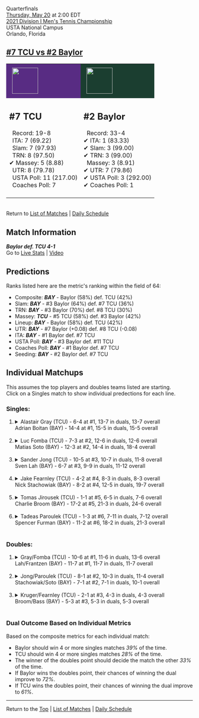 Quarterfinals[](#top)<a name="top"></a>  
[Thursday, May 20](../../schedule/05-20.md) at 2:00 EDT  
[2021 Division I Men's Tennis Championship](../index.md)  
USTA National Campus  
Orlando, Florida  
## [#7 TCU vs #2 Baylor](https://www.ncaa.com/game/5833429)  

<table><tr style="background-color: #d9d9d9 !important"><td style="background-color: #582C83 !important"><img src="https://www.ncaa.com/sites/default/files/images/logos/schools/t/tcu.70.png" width="70" height="70" style="padding: 8px;" /></td><td style="background-color: #1B3E30 !important"><img src="https://www.ncaa.com/sites/default/files/images/logos/schools/b/baylor.70.png" width="70" height="70" style="padding: 8px;" /></td></tr><tr>
<td>  

<h2>#7 TCU</h2>  
&nbsp; Record: 19-8<br>  
&nbsp; ITA: 7 (69.22)<br>  
&nbsp; Slam: 7 (97.93)<br>  
&nbsp; TRN: 8 (97.50)<br>  
&#10004; Massey: 5 (8.88)<br>  
&nbsp; UTR: 8 (79.78)<br>  
&nbsp; USTA Poll: 11 (217.00)<br>  
&nbsp; Coaches Poll: 7<br>  
<br>  

</td>
<td>  

<h2>#2 Baylor</h2>  
&nbsp; Record: 33-4<br>  
&#10004; ITA: 1 (83.33)<br>  
&#10004; Slam: 3 (99.00)<br>  
&#10004; TRN: 3 (99.00)<br>  
&nbsp; Massey: 3 (8.91)<br>  
&#10004; UTR: 7 (79.86)<br>  
&#10004; USTA Poll: 3 (292.00)<br>  
&#10004; Coaches Poll: 1<br>  
<br>  

</td>
</tr></table>  


<br>Return to [List of Matches](../index.md) &#124; [Daily Schedule](../../schedule/05-20.md)

## Match Information  
***Baylor def. TCU 4-1***  
Go to [Live Stats](http://scores.tennisticker.de/usa/ustanc/conf/league/sb.html?tournid=789&clubid=552-591&cn1=Baylor&cn2=TCU&ci1=552&ci2=591&lid=82) | [Video](https://t1.app.link/ncaachampionships)  

## Predictions  

Ranks listed here are the metric's ranking within the field of 64:  
- Composite: ***BAY*** - Baylor (58%) def. TCU (42%)  
- Slam: ***BAY*** - #3 Baylor (64%) def. #7 TCU (36%)  
- TRN: ***BAY*** - #3 Baylor (70%) def. #8 TCU (30%)  
- Massey: ***TCU*** - #5 TCU (58%) def. #3 Baylor (42%)  
- Lineup: ***BAY*** - Baylor (58%) def. TCU (42%)  
- UTR: ***BAY*** - #7 Baylor (+0.08) def. #8 TCU (-0.08)  
- ITA: ***BAY*** - #1 Baylor def. #7 TCU  
- USTA Poll: ***BAY*** - #3 Baylor def. #11 TCU  
- Coaches Poll: ***BAY*** - #1 Baylor def. #7 TCU  
- Seeding: ***BAY*** - #2 Baylor def. #7 TCU  

## Individual Matchups  
This assumes the top players and doubles teams listed are starting.  
Click on a Singles match to show individual predections for each line.  

### Singles:  

<ol>
<li><details>
<summary markdown="span">Alastair Gray (TCU) - 6-4 at #1, 13-7 in duals, 13-7 overall<br>Adrian Boitan (BAY) - 14-4 at #1, 15-5 in duals, 15-5 overall</summary>
<h4>Predictions</h4><ul>
<li>Composite: <b><i>BAY</i></b> - Boitan (50%) def. Gray (50%)</li>  
<li>Slam: <b><i>BAY</i></b> - Boitan (60%) def. Gray (40%)</li>  
<li>TRN: <b><i>BAY</i></b> - Boitan (63%) def. Gray (37%)</li>  
<li>Massey: <b><i>TCU</i></b> - Gray (51%) def. Boitan (49%)</li>  
<li>UTR: <b><i>TCU</i></b> - Gray (68%) def. Boitan (32%)</li>  
<li>ITA: <b><i>TCU</i></b> - Gray (40.15) def. Boitan (31.04)</li>  
</ul>
</details>&nbsp;</li>
<li><details>
<summary markdown="span">Luc Fomba (TCU) - 7-3 at #2, 12-6 in duals, 12-6 overall<br>Matias Soto (BAY) - 12-3 at #2, 14-4 in duals, 18-4 overall</summary>
<h4>Predictions</h4><ul>
<li>Composite: <b><i>BAY</i></b> - Soto (58%) def. Fomba (42%)</li>  
<li>Slam: <b><i>BAY</i></b> - Soto (52%) def. Fomba (48%)</li>  
<li>TRN: <b><i>TCU</i></b> - Fomba (51%) def. Soto (49%)</li>  
<li>Massey: <b><i>BAY</i></b> - Soto (52%) def. Fomba (48%)</li>  
<li>UTR: <b><i>BAY</i></b> - Soto (78%) def. Fomba (22%)</li>  
<li>ITA: <b><i>BAY</i></b> - Soto (41.70) def. Fomba (35.12)</li>  
</ul>
</details>&nbsp;</li>
<li><details>
<summary markdown="span">Sander Jong (TCU) - 10-5 at #3, 10-7 in duals, 11-8 overall<br>Sven Lah (BAY) - 6-7 at #3, 9-9 in duals, 11-12 overall</summary>
<h4>Predictions</h4><ul>
<li>Composite: <b><i>TCU</i></b> - Jong (76%) def. Lah (24%)</li>  
<li>Slam: <b><i>TCU</i></b> - Jong (69%) def. Lah (31%)</li>  
<li>TRN: <b><i>TCU</i></b> - Jong (77%) def. Lah (23%)</li>  
<li>Massey: <b><i>TCU</i></b> - Jong (75%) def. Lah (25%)</li>  
<li>UTR: <b><i>TCU</i></b> - Jong (81%) def. Lah (19%)</li>  
<li>ITA: <b><i>TCU</i></b> - Jong (11.43) def. Lah (4.25)</li>  
</ul>
</details>&nbsp;</li>
<li><details>
<summary markdown="span">Jake Fearnley (TCU) - 4-2 at #4, 8-3 in duals, 8-3 overall<br>Nick Stachowiak (BAY) - 8-2 at #4, 12-5 in duals, 19-7 overall</summary>
<h4>Predictions</h4><ul>
<li>Composite: <b><i>TCU</i></b> - Fearnley (60%) def. Stachowiak (40%)</li>  
<li>Slam: <b><i>TCU</i></b> - Fearnley (57%) def. Stachowiak (43%)</li>  
<li>TRN: <b><i>TCU</i></b> - Fearnley (59%) def. Stachowiak (41%)</li>  
<li>Massey: <b><i>TCU</i></b> - Fearnley (54%) def. Stachowiak (46%)</li>  
<li>UTR: <b><i>TCU</i></b> - Fearnley (68%) def. Stachowiak (32%)</li>  
<li>ITA: <b><i>TCU</i></b> - Fearnley (5.67) def. Stachowiak (3.38)</li>  
</ul>
</details>&nbsp;</li>
<li><details>
<summary markdown="span">Tomas Jirousek (TCU) - 1-1 at #5, 6-5 in duals, 7-6 overall<br>Charlie Broom (BAY) - 17-2 at #5, 21-3 in duals, 24-6 overall</summary>
<h4>Predictions</h4><ul>
<li>Composite: <b><i>BAY</i></b> - Broom (64%) def. Jirousek (36%)</li>  
<li>Slam: <b><i>BAY</i></b> - Broom (54%) def. Jirousek (46%)</li>  
<li>TRN: <b><i>BAY</i></b> - Broom (63%) def. Jirousek (37%)</li>  
<li>Massey: <b><i>BAY</i></b> - Broom (60%) def. Jirousek (40%)</li>  
<li>UTR: <b><i>BAY</i></b> - Broom (76%) def. Jirousek (24%)</li>  
<li>ITA: <b><i>TCU</i></b> - Jirousek (6.98) def. Broom (3.72)</li>  
</ul>
</details>&nbsp;</li>
<li><details>
<summary markdown="span">Tadeas Paroulek (TCU) - 1-3 at #6, 7-11 in duals, 7-12 overall<br>Spencer Furman (BAY) - 11-2 at #6, 18-2 in duals, 21-3 overall</summary>
<h4>Predictions</h4><ul>
<li>Composite: <b><i>BAY</i></b> - Furman (80%) def. Paroulek (20%)</li>  
<li>Slam: <b><i>BAY</i></b> - Furman (70%) def. Paroulek (30%)</li>  
<li>TRN: <b><i>BAY</i></b> - Furman (86%) def. Paroulek (14%)</li>  
<li>Massey: <b><i>BAY</i></b> - Furman (81%) def. Paroulek (19%)</li>  
<li>UTR: <b><i>BAY</i></b> - Furman (85%) def. Paroulek (15%)</li>  
<li>ITA: <b><i>BAY</i></b> - Furman (4.24) def. Paroulek (1.35)</li>  
</ul>
</details>&nbsp;</li>
</ol>

### Doubles:  

<ol>
<li><details>
<summary markdown="span">Gray/Fomba (TCU) - 10-6 at #1, 11-6 in duals, 13-6 overall<br>Lah/Frantzen (BAY) - 11-7 at #1, 11-7 in duals, 11-7 overall</summary>
<br>Sorry, we don't have any metrics for this match
</details>&nbsp;</li>
<li><details>
<summary markdown="span">Jong/Paroulek (TCU) - 8-1 at #2, 10-3 in duals, 11-4 overall<br>Stachowiak/Soto (BAY) - 7-1 at #2, 7-1 in duals, 10-1 overall</summary>
<br>Sorry, we don't have any metrics for this match
</details>&nbsp;</li>
<li><details>
<summary markdown="span">Kruger/Fearnley (TCU) - 2-1 at #3, 4-3 in duals, 4-3 overall<br>Broom/Bass (BAY) - 5-3 at #3, 5-3 in duals, 5-3 overall</summary>
<br>Sorry, we don't have any metrics for this match
</details>&nbsp;</li>
</ol>

### Dual Outcome Based on Individual Metrics  
  
Based on the composite metrics for each individual match:  
- Baylor should win 4 or more singles matches *39%* of the time.  
- TCU should win 4 or more singles matches *28%* of the time.  
- The winner of the doubles point should decide the match the other *33%* of the time.  
- If Baylor wins the doubles point, their chances of winning the dual improve to *72%*.  
- If TCU wins the doubles point, their chances of winning the dual improve to *61%*.  
  
------

Return to the [Top](#top) &#124; [List of Matches](../index.md) &#124; [Daily Schedule](../../schedule/05-20.md)  

